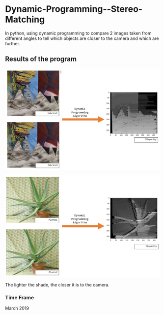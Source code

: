 # Dynamic-Programming--Stereo-Matching
In python, using dynamic programming to compare 2 images taken from different angles to tell which objects are closer to the camera and which are further.

## Results of the program

![Image of Fabrics](https://github.com/karunya30/Dynamic-Programming--Stereo-Matching/blob/master/Dynamic%20Programming%20Fabrics.JPG)

![Image of Plants](https://github.com/karunya30/Dynamic-Programming--Stereo-Matching/blob/master/Dynamic%20Programming%20Plants.JPG)

The lighter the shade, the closer it is to the camera.

### Time Frame
March 2019

